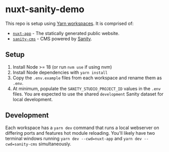 # nuxt-sanity-demo

This repo is setup using [Yarn workspaces](https://classic.yarnpkg.com/en/docs/workspaces/).  It is comprised of:

- [`nuxt-app`](./nuxt-app) - The statically generated public website.
- [`sanity-cms`](./sanity-cms) - CMS powered by [Sanity](https://www.sanity.io).

## Setup

1. Install Node >= 18 (or run `nvm use` if using nvm)
2. Install Node dependencies with `yarn install`
3. Copy the `.env.example` files from each workspace and rename them as `.env`.
4. At minimum, populate the `SANITY_STUDIO_PROJECT_ID` values in the `.env` files. You are expected to use the shared `development` Sanity dataset for local development.

## Development

Each workspace has a `yarn dev` command that runs a local webserver on differing ports and features hot module reloading.  You'll likely have two terminal windows running `yarn dev --cwd=nuxt-app` and `yarn dev --cwd=sanity-cms` simultaneously.
